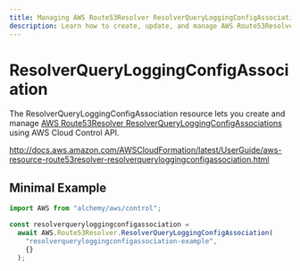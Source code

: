 ```yaml
---
title: Managing AWS Route53Resolver ResolverQueryLoggingConfigAssociations with Alchemy
description: Learn how to create, update, and manage AWS Route53Resolver ResolverQueryLoggingConfigAssociations using Alchemy Cloud Control.
---
```


# ResolverQueryLoggingConfigAssociation

The ResolverQueryLoggingConfigAssociation resource lets you create and manage [AWS Route53Resolver ResolverQueryLoggingConfigAssociations](https://docs.aws.amazon.com/route53resolver/latest/userguide/) using AWS Cloud Control API.

http://docs.aws.amazon.com/AWSCloudFormation/latest/UserGuide/aws-resource-route53resolver-resolverqueryloggingconfigassociation.html

## Minimal Example

```ts
import AWS from "alchemy/aws/control";

const resolverqueryloggingconfigassociation =
  await AWS.Route53Resolver.ResolverQueryLoggingConfigAssociation(
    "resolverqueryloggingconfigassociation-example",
    {}
  );
```

